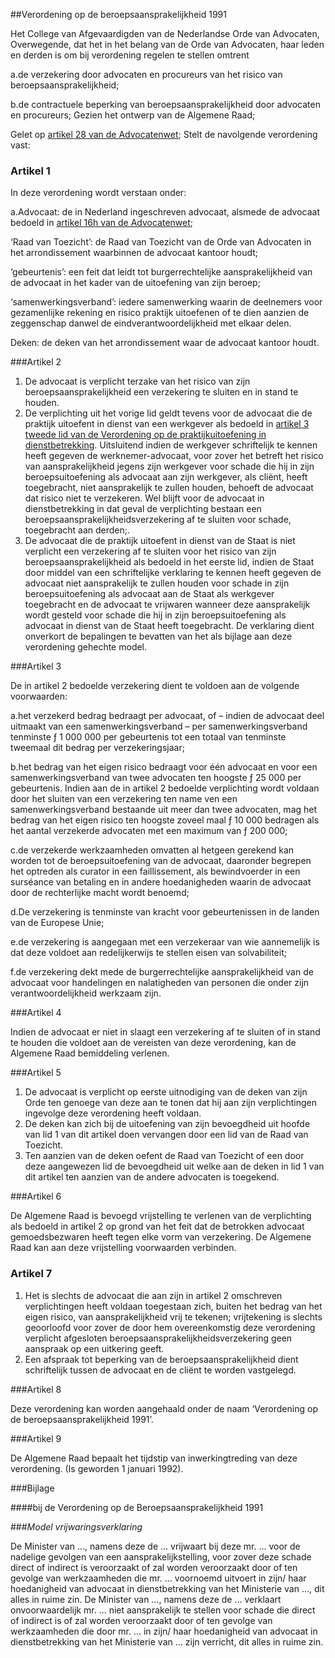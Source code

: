<meta http-equiv='Content-Type' content='text/html; charset=utf-8' />

##Verordening op de beroepsaansprakelijkheid 1991

Het College van Afgevaardigden van de Nederlandse Orde van Advocaten,
Overwegende, dat het in het belang van de Orde van Advocaten, haar leden en derden is om bij verordening regelen te stellen omtrent 

a.de verzekering door advocaten en procureurs van het risico van beroepsaansprakelijkheid;

b.de contractuele beperking van beroepsaansprakelijkheid door advocaten en procureurs;
Gezien het ontwerp van de Algemene Raad;

Gelet op [artikel 28 van de Advocatenwet](../../../../../../../wet/advocatenwet/BWBR0002093/README.md);
Stelt de navolgende verordening vast:

### Artikel  1  

In deze verordening wordt verstaan onder: 

a.Advocaat: de in Nederland ingeschreven advocaat, alsmede de advocaat bedoeld in [artikel 16h van de Advocatenwet](../../../../../../../wet/advocatenwet/BWBR0002093/README.md);

‘Raad van Toezicht’: de Raad van Toezicht van de Orde van Advocaten in het arrondissement waarbinnen de advocaat kantoor houdt;

‘gebeurtenis’: een feit dat leidt tot burgerrechtelijke aansprakelijkheid van de advocaat in het kader van de uitoefening van zijn beroep;

‘samenwerkingsverband’: iedere samenwerking waarin de deelnemers voor gezamenlijke rekening en risico praktijk uitoefenen of te dien aanzien de zeggenschap danwel de eindverantwoordelijkheid met elkaar delen.

Deken: de deken van het arrondissement waar de advocaat kantoor houdt.  

###Artikel 2 

1. De advocaat is verplicht terzake van het risico van zijn beroepsaansprakelijkheid een verzekering te sluiten en in stand te houden.
2. De verplichting uit het vorige lid geldt tevens voor de advocaat die de praktijk uitoefent in dienst van een werkgever als bedoeld in [artikel 3 tweede lid van de Verordening op de praktijkuitoefening in dienstbetrekking](../../../../../../../pbo/verordening/op/de/praktijkuitoefening/in/dienstbetrekking/BWBR0007830/README.md). Uitsluitend indien de werkgever schriftelijk te kennen heeft gegeven de werknemer-advocaat, voor zover het betreft het risico van aansprakelijkheid jegens zijn werkgever voor schade die hij in zijn beroepsuitoefening als advocaat aan zijn werkgever, als cliënt, heeft toegebracht, niet aansprakelijk te zullen houden, behoeft de advocaat dat risico niet te verzekeren. Wel blijft voor de advocaat in dienstbetrekking in dat geval de verplichting bestaan een beroepsaansprakelijkheidsverzekering af te sluiten voor schade, toegebracht aan derden;.
3. De advocaat die de praktijk uitoefent in dienst van de Staat is niet verplicht een verzekering af te sluiten voor het risico van zijn beroepsaansprakelijkheid als bedoeld in het eerste lid, indien de Staat door middel van een schriftelijke verklaring te kennen heeft gegeven de advocaat niet aansprakelijk te zullen houden voor schade in zijn beroepsuitoefening als advocaat aan de Staat als werkgever toegebracht en de advocaat te vrijwaren wanneer deze aansprakelijk wordt gesteld voor schade die hij in zijn beroepsuitoefening als advocaat in dienst van de Staat heeft toegebracht. De verklaring dient onverkort de bepalingen te bevatten van het als bijlage aan deze verordening gehechte model.

###Artikel 3 

De in artikel 2 bedoelde verzekering dient te voldoen aan de volgende voorwaarden:

a.het verzekerd bedrag bedraagt per advocaat, of – indien de advocaat deel uitmaakt van een samenwerkingsverband – per samenwerkingsverband tenminste ƒ 1 000 000 per gebeurtenis tot een totaal van tenminste tweemaal dit bedrag per verzekeringsjaar;

b.het bedrag van het eigen risico bedraagt voor één advocaat en voor een samenwerkingsverband van twee advocaten ten hoogste ƒ 25 000 per gebeurtenis. Indien aan de in artikel 2 bedoelde verplichting wordt voldaan door het sluiten van een verzekering ten name ven een samenwerkingsverband bestaande uit meer dan twee advocaten, mag het bedrag van het eigen risico ten hoogste zoveel maal ƒ 10 000 bedragen als het aantal verzekerde advocaten met een maximum van ƒ 200 000;

c.de verzekerde werkzaamheden omvatten al hetgeen gerekend kan worden tot de beroepsuitoefening van de advocaat, daaronder begrepen het optreden als curator in een faillissement, als bewindvoerder in een surséance van betaling en in andere hoedanigheden waarin de advocaat door de rechterlijke macht wordt benoemd;

d.De verzekering is tenminste van kracht voor gebeurtenissen in de landen van de Europese Unie;

e.de verzekering is aangegaan met een verzekeraar van wie aannemelijk is dat deze voldoet aan redelijkerwijs te stellen eisen van solvabiliteit;

f.de verzekering dekt mede de burgerrechtelijke aansprakelijkheid van de advocaat voor handelingen en nalatigheden van personen die onder zijn verantwoordelijkheid werkzaam zijn.

###Artikel 4 

Indien de advocaat er niet in slaagt een verzekering af te sluiten of in stand te houden die voldoet aan de vereisten van deze verordening, kan de Algemene Raad bemiddeling verlenen.

###Artikel 5 

1. De advocaat is verplicht op eerste uitnodiging van de deken van zijn Orde ten genoege van deze aan te tonen dat hij aan zijn verplichtingen ingevolge deze verordening heeft voldaan.
2. De deken kan zich bij de uitoefening van zijn bevoegdheid uit hoofde van lid 1 van dit artikel doen vervangen door een lid van de Raad van Toezicht.
3. Ten aanzien van de deken oefent de Raad van Toezicht of een door deze aangewezen lid de bevoegdheid uit welke aan de deken in lid 1 van dit artikel ten aanzien van de andere advocaten is toegekend.

###Artikel 6 

De Algemene Raad is bevoegd vrijstelling te verlenen van de verplichting als bedoeld in artikel 2 op grond van het feit dat de betrokken advocaat gemoedsbezwaren heeft tegen elke vorm van verzekering. De Algemene Raad kan aan deze vrijstelling voorwaarden verbinden.

### Artikel  7  

1.  Het is slechts de advocaat die aan zijn in artikel 2 omschreven verplichtingen heeft voldaan toegestaan zich, buiten het bedrag van het eigen risico, van aansprakelijkheid vrij te tekenen; vrijtekening is slechts geoorloofd voor zover de door hem overeenkomstig deze verordening verplicht afgesloten beroepsaansprakelijkheidsverzekering geen aanspraak op een uitkering geeft.   
2.  Een afspraak tot beperking van de beroepsaansprakelijkheid dient schriftelijk tussen de advocaat en de cliënt te worden vastgelegd.  

###Artikel 8 

Deze verordening kan worden aangehaald onder de naam ‘Verordening op de beroepsaansprakelijkheid 1991’.

###Artikel 9 

De Algemene Raad bepaalt het tijdstip van inwerkingtreding van deze verordening. (Is geworden 1 januari 1992).

###Bijlage 

####bij de Verordening op de Beroepsaansprakelijkheid 1991

###*Model vrijwaringsverklaring*

De Minister van …, namens deze de … vrijwaart bij deze mr. … voor de nadelige gevolgen van een aansprakelijkstelling, voor zover deze schade direct of indirect is veroorzaakt of zal worden veroorzaakt door of ten gevolge van werkzaamheden die mr. … voornoemd uitvoert in zijn/ haar hoedanigheid van advocaat in dienstbetrekking van het Ministerie van …, dit alles in ruime zin. De Minister van …, namens deze de … verklaart onvoorwaardelijk mr. … niet aansprakelijk te stellen voor schade die direct of indirect is of zal worden veroorzaakt door of ten gevolge van werkzaamheden die door mr. … in zijn/ haar hoedanigheid van advocaat in dienstbetrekking van het Ministerie van … zijn verricht, dit alles in ruime zin.
